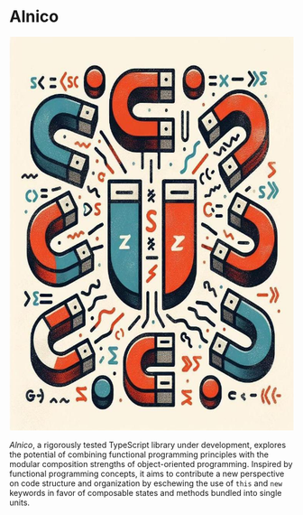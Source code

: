 # Alnico

![Alnico](doc/alnico.jpg)

*Alnico*, a rigorously tested TypeScript library under development, explores the potential of
combining functional programming principles with the modular composition strengths of
object-oriented programming. Inspired by functional programming concepts, it aims to contribute a
new perspective on code structure and organization by eschewing the use of `this` and `new` keywords
in
favor of composable states and methods bundled into single units.
